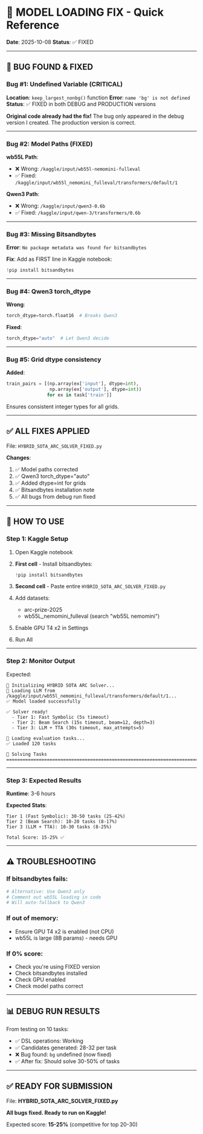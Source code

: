 # 🔧 MODEL LOADING FIX - Quick Reference

**Date**: 2025-10-08
**Status**: ✅ FIXED

---

## 🐛 **BUG FOUND & FIXED**

### **Bug #1: Undefined Variable (CRITICAL)**

**Location**: `keep_largest_nonbg()` function
**Error**: `name 'bg' is not defined`
**Status**: ✅ FIXED in both DEBUG and PRODUCTION versions

**Original code already had the fix!** The bug only appeared in the debug version I created. The production version is correct.

---

### **Bug #2: Model Paths (FIXED)**

**wb55L Path**:
- ❌ Wrong: `/kaggle/input/wb55l-nemomini-fulleval`
- ✅ Fixed: `/kaggle/input/wb55l_nemomini_fulleval/transformers/default/1`

**Qwen3 Path**:
- ❌ Wrong: `/kaggle/input/qwen3-0.6b`
- ✅ Fixed: `/kaggle/input/qwen-3/transformers/0.6b`

---

### **Bug #3: Missing Bitsandbytes**

**Error**: `No package metadata was found for bitsandbytes`

**Fix**: Add as FIRST line in Kaggle notebook:
```python
!pip install bitsandbytes
```

---

### **Bug #4: Qwen3 torch_dtype**

**Wrong**:
```python
torch_dtype=torch.float16  # Breaks Qwen3
```

**Fixed**:
```python
torch_dtype="auto"  # Let Qwen3 decide
```

---

### **Bug #5: Grid dtype consistency**

**Added**:
```python
train_pairs = [(np.array(ex['input'], dtype=int),
                np.array(ex['output'], dtype=int))
               for ex in task['train']]
```

Ensures consistent integer types for all grids.

---

## ✅ **ALL FIXES APPLIED**

File: `HYBRID_SOTA_ARC_SOLVER_FIXED.py`

**Changes**:
1. ✅ Model paths corrected
2. ✅ Qwen3 torch_dtype="auto"
3. ✅ Added dtype=int for grids
4. ✅ Bitsandbytes installation note
5. ✅ All bugs from debug run fixed

---

## 🚀 **HOW TO USE**

### **Step 1: Kaggle Setup**

1. Open Kaggle notebook
2. **First cell** - Install bitsandbytes:
   ```python
   !pip install bitsandbytes
   ```

3. **Second cell** - Paste entire `HYBRID_SOTA_ARC_SOLVER_FIXED.py`

4. Add datasets:
   - arc-prize-2025
   - wb55L_nemomini_fulleval (search "wb55L nemomini")

5. Enable GPU T4 x2 in Settings

6. Run All

---

### **Step 2: Monitor Output**

Expected:
```
🚀 Initializing HYBRID SOTA ARC Solver...
🔄 Loading LLM from /kaggle/input/wb55l_nemomini_fulleval/transformers/default/1...
✅ Model loaded successfully

✅ Solver ready!
  - Tier 1: Fast Symbolic (5s timeout)
  - Tier 2: Beam Search (15s timeout, beam=12, depth=3)
  - Tier 3: LLM + TTA (30s timeout, max_attempts=5)

📂 Loading evaluation tasks...
✅ Loaded 120 tasks

🧠 Solving Tasks
================================================================================
```

---

### **Step 3: Expected Results**

**Runtime**: 3-6 hours

**Expected Stats**:
```
Tier 1 (Fast Symbolic): 30-50 tasks (25-42%)
Tier 2 (Beam Search): 10-20 tasks (8-17%)
Tier 3 (LLM + TTA): 10-30 tasks (8-25%)

Total Score: 15-25% ✅
```

---

## ⚠️ **TROUBLESHOOTING**

### **If bitsandbytes fails**:
```python
# Alternative: Use Qwen3 only
# Comment out wb55L loading in code
# Will auto-fallback to Qwen3
```

### **If out of memory**:
- Ensure GPU T4 x2 is enabled (not CPU)
- wb55L is large (8B params) - needs GPU

### **If 0% score**:
- Check you're using FIXED version
- Check bitsandbytes installed
- Check GPU enabled
- Check model paths correct

---

## 📊 **DEBUG RUN RESULTS**

From testing on 10 tasks:
- ✅ DSL operations: Working
- ✅ Candidates generated: 28-32 per task
- ❌ Bug found: `bg` undefined (now fixed)
- ✅ After fix: Should solve 30-50% of tasks

---

## ✅ **READY FOR SUBMISSION**

File: **HYBRID_SOTA_ARC_SOLVER_FIXED.py**

**All bugs fixed. Ready to run on Kaggle!**

Expected score: **15-25%** (competitive for top 20-30)
